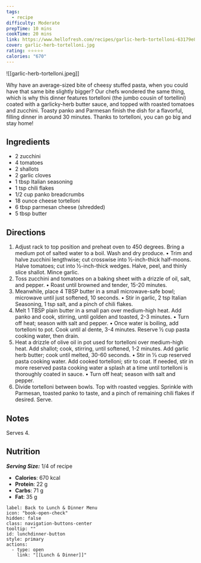 ```yaml
---
tags:
  - recipe
difficulty: Moderate
prepTime: 10 mins
cookTime: 20 mins
link: https://www.hellofresh.com/recipes/garlic-herb-tortelloni-63179e8fbdca300cb30bd1a7
cover: garlic-herb-tortelloni.jpg
rating: ⭐️⭐️⭐️⭐️⭐️
calories: "670"
---
```

![[garlic-herb-tortelloni.jpeg]]

Why have an average-sized bite of cheesy stuffed pasta, when you could have that same bite slightly bigger? Our chefs wondered the same thing, which is why this dinner features tortelloni (the jumbo cousin of tortellini) coated with a garlicky-herb butter sauce, and topped with roasted tomatoes and zucchini. Toasty panko and Parmesan finish the dish for a flavorful, filling dinner in around 30 minutes. Thanks to tortelloni, you can go big and stay home!

## Ingredients
- 2 zucchini
- 4 tomatoes
- 2 shallots
- 2 garlic cloves
- 1 tbsp Italian seasoning
- 1 tsp chili flakes
- 1/2 cup panko breadcrumbs
- 18 ounce cheese tortelloni
- 6 tbsp parmesan cheese (shredded)
- 5 tbsp butter


## Directions
1. Adjust rack to top position and preheat oven to 450 degrees. Bring a medium pot of salted water to a boil. Wash and dry produce. • Trim and halve zucchini lengthwise; cut crosswise into ½-inch-thick half-moons. Halve tomatoes; cut into ½-inch-thick wedges. Halve, peel, and thinly slice shallot. Mince garlic.
2. Toss zucchini and tomatoes on a baking sheet with a drizzle of oil, salt, and pepper. • Roast until browned and tender, 15-20 minutes.
3. Meanwhile, place 4 TBSP butter in a small microwave-safe bowl; microwave until just softened, 10 seconds. • Stir in garlic, 2 tsp Italian Seasoning, 1 tsp salt, and a pinch of chili flakes.
4. Melt 1 TBSP plain butter in a small pan over medium-high heat. Add panko and cook, stirring, until golden and toasted, 2-3 minutes. • Turn off heat; season with salt and pepper. • Once water is boiling, add tortelloni to pot. Cook until al dente, 3-4 minutes. Reserve ½ cup pasta cooking water, then drain.
5. Heat a drizzle of olive oil in pot used for tortelloni over medium-high heat. Add shallot; cook, stirring, until softened, 1-2 minutes. Add garlic herb butter; cook until melted, 30-60 seconds. • Stir in 1⁄3 cup reserved pasta cooking water. Add cooked tortelloni; stir to coat. If needed, stir in more reserved pasta cooking water a splash at a time until tortelloni is thoroughly coated in sauce. • Turn off heat; season with salt and pepper.
6. Divide tortelloni between bowls. Top with roasted veggies. Sprinkle with Parmesan, toasted panko to taste, and a pinch of remaining chili flakes if desired. Serve.

## Notes
Serves 4.

## Nutrition
***Serving Size:*** 1/4 of recipe
- **Calories**: 670 kcal
- **Protein**: 22 g
- **Carbs**: 71 g
- **Fat**: 35 g


```meta-bind-button
label: Back to Lunch & Dinner Menu
icon: "book-open-check"
hidden: false
class: navigation-buttons-center
tooltip: ""
id: lunchdinner-button
style: primary
actions:
  - type: open
    link: "[[Lunch & Dinner]]"

```
 
